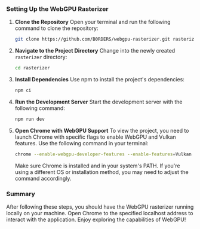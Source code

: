 ### Setting Up the WebGPU Rasterizer

1. **Clone the Repository**
   Open your terminal and run the following command to clone the repository:

   ```bash
   git clone https://github.com/B0RDERS/webgpu-rasterizer.git rasterizer
   ```

2. **Navigate to the Project Directory**
   Change into the newly created `rasterizer` directory:

   ```bash
   cd rasterizer
   ```

3. **Install Dependencies**
   Use npm to install the project's dependencies:

   ```bash
   npm ci
   ```

4. **Run the Development Server**
   Start the development server with the following command:

   ```bash
   npm run dev
   ```

5. **Open Chrome with WebGPU Support**
   To view the project, you need to launch Chrome with specific flags to enable WebGPU and Vulkan features. Use the following command in your terminal:

   ```bash
   chrome --enable-webgpu-developer-features --enable-features=Vulkan localhost:3000
   ```

   Make sure Chrome is installed and in your system's PATH. If you're using a different OS or installation method, you may need to adjust the command accordingly.

### Summary
After following these steps, you should have the WebGPU rasterizer running locally on your machine. Open Chrome to the specified localhost address to interact with the application. Enjoy exploring the capabilities of WebGPU!